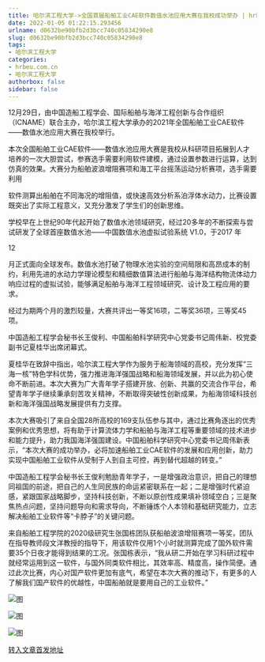 ```yaml
---
title: 哈尔滨工程大学->全国首届船舶工业CAE软件数值水池应用大赛在我校成功举办 | hrbeu.com.cn
date: 2022-01-05 01:22:15.293456
urlname: d0632be90bfb2d3bcc740c05834290e8
slug: d0632be90bfb2d3bcc740c05834290e8
tags: 
- 哈尔滨工程大学
categories:
- hrbeu.com.cn
- 哈尔滨工程大学
authorbox: false
sidebar: false
---
```

12月29日，由中国造船工程学会、国际船舶与海洋工程创新与合作组织（ICNAME）联合主办，哈尔滨工程大学承办的2021年全国船舶工业CAE软件——数值水池应用大赛在我校举行。

本次全国船舶工业CAE软件——数值水池应用大赛是我校从科研项目拓展到人才培养的一次大胆尝试，参赛选手需要利用软件建模，通过设置参数进行运算，达到仿真的效果。大赛分为船舶波浪增阻赛项和海工平台摇荡运动分析赛项，选手需要利用
<!--more-->
软件测算出船舶在不同海况的增阻值，或快速高效分析系泊浮体水动力，比赛设置既突出了实际工程意义，又充分激发了学生们的创新思维。

学校早在上世纪90年代起开始了数值水池领域研究，经过20多年的不断探索与尝试研发了全球首座数值水池——中国数值水池虚拟试验系统 V1.0，于2017 年

12

月正式面向全球发布。数值水池打破了物理水池实验的空间局限和高昂成本的制约，利用先进的水动力学理论模型和精细数值算法进行船舶与海洋结构物流体动力响应过程的虚拟试验，能够满足船舶与海洋工程领域研究、设计及工程应用的要求。

经过为期两个月的激烈较量，大赛共评出一等奖16项，二等奖36项，三等奖45项。

中国造船工程学会秘书长王俊利、中国船舶科学研究中心党委书记周伟新、校党委副书记夏桂华出席闭幕式。

夏桂华在致辞中指出，哈尔滨工程大学作为服务于船海领域的高校，充分发挥“三海一核”特色学科优势，强力推进海洋强国战略和船海领域发展，并以此为初心使命不断前进。本次大赛为广大青年学子搭建开放、创新、共赢的交流合作平台，希望青年学子继续秉承刻苦攻关精神，不断取得突破性创新成果，为船海领域科技创新和海洋强国战略发展提供有力支撑。

本次大赛吸引了来自全国28所高校的169支队伍参与其中，通过比赛角逐出的优秀案例和优秀思想，将有助于计算流体力学和船舶与海洋工程等重要领域的技术进步和能力提升，助力我国海洋强国建设。中国船舶科学研究中心党委书记周伟新表示，“本次大赛的成功举办，必将加速船舶工业CAE软件的发展和应用创新，助力实现中国船舶工业软件从受制于人到自主可控，再到替代超越的转变。”

中国造船工程学会秘书长王俊利勉励青年学子，一是增强政治意识，把自己的理想同祖国的前途，把自己的人生同民族的命运紧密联系在一起；二是增强时代紧迫感，紧跟国家战略脚步，坚持科技创新，不断以原创性成果填补领域空白；三是聚焦热点问题，坚持问题导向和需求导向，不断锤炼个人本领和基础研究能力，立志解决船舶工业软件等“卡脖子”的关键问题。

来自船舶工程学院的2020级研究生张国栋团队获船舶波浪增阻赛项一等奖，团队在指导教师段文洋教授的指导下，用该软件仅用1个小时就测算完成了国外软件需要35个日夜才能得到结果的工况。张国栋表示，“我从研二开始在学习科研过程中就经常运用到这一软件，与国外同类软件相比，其效率高、精度高，操作简便。通过此次比赛，内心对国产软件更加有底气，希望在本次大赛的推动下，有更多的人了解我们国产软件的优越性，中国船舶就是要用自己的工业软件。”

![图](http://gongxue.cn/__local/A/47/23/10807771A2D9CB046C047A03CD1_87AF8C68_789F.png)

![图](http://gongxue.cn/__local/E/6A/C8/AD9EF80E8CB900DDB32DF5D6085_29924C93_17B3F.jpg)

![图](http://gongxue.cn/__local/7/3B/66/BD62F0423F915412684C8452E40_18B69C5E_9C0E.jpg)

[转入文章首发地址](http://gongxue.cn/info/1141/69379.htm)